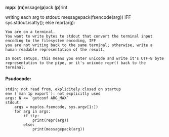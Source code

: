 **mpp**: (**m**)essage(**p**)ack (**p**)rint

 writing each arg to stdout:
    messagepack(fsencode(arg)) IFF sys.stdout.isatty(); else repr(arg):

    You are on a terminal.
    You want to write bytes to stdout that convert the terminal input encoding to the filesystem encoding, IFF
    you are not writing back to the same terminal; otherwise, write a human readable representation of the result.

    In most setups, this means you enter unicode and write it's UTF-8 byte representation to the pipe, or it's unicode repr() back to the terminal.


#### Psudocode:
```
stdin: not read from, explicitely closed on startup
env (`man 1p export`): not explicitly used
args: N <= `getconf ARG_MAX`
stdout:
    args = map(os.fsencode, sys.argv[1:])
    for arg in args:
        if tty:
            print(repr(arg))
        else:
            print(messagepack(arg))
```
